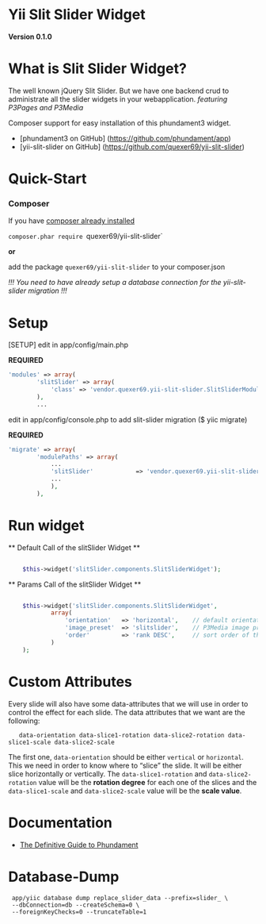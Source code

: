 Yii Slit Slider Widget
=============

**Version 0.1.0**


What is Slit Slider Widget?
=============

The well known jQuery Slit Slider.
But we have one backend crud to administrate all the slider widgets in your webapplication.
*featuring P3Pages and P3Media*

Composer support for easy installation of this phundament3 widget.

 * [phundament3 on GitHub]      (https://github.com/phundament/app)
 * [yii-slit-slider on GitHub]  (https://github.com/quexer69/yii-slit-slider)


Quick-Start
=============

### Composer
If you have [composer already installed](http://getcomposer.org/doc/00-intro.md#installation-nix)
   
`composer.phar require `quexer69/yii-slit-slider`

**or**

add the package `quexer69/yii-slit-slider` to your composer.json


*!!! You need to have already setup a database connection for the yii-slit-slider migration !!!*


Setup
============= 
[SETUP] edit in app/config/main.php

**REQUIRED**
```php
'modules' => array(
        'slitSlider' => array(
            'class' => 'vendor.quexer69.yii-slit-slider.SlitSliderModule',
        ),
        ...
```

edit in app/config/console.php to add slit-slider migration ($ yiic migrate)

**REQUIRED**
```php
'migrate' => array(
        'modulePaths' => array(
            ...
            'slitSlider'            => 'vendor.quexer69.yii-slit-slider.migrations',
            ...
            ),
        ),
```

Run widget
=============

** Default Call of the slitSlider Widget **
```php

    $this->widget('slitSlider.components.SlitSliderWidget'); 

```

** Params Call of the slitSlider Widget **
```php

    $this->widget('slitSlider.components.SlitSliderWidget', 
            array(
                'orientation'   => 'horizontal',    // default orientation if slit has no orientation set
                'image_preset'  => 'slitslider',    // P3Media image preset for pictures
                'order'         => 'rank DESC',     // sort order of the slits
            )
    );

```

Custom Attributes
=============

Every slide will also have some data-attributes that we will use in order to control the effect for each slide. 
The data attributes that we want are the following:

`	
data-orientation
data-slice1-rotation
data-slice2-rotation
data-slice1-scale
data-slice2-scale
`

The first one, `data-orientation` should be either `vertical` or `horizontal`. 
This we need in order to know where to “slice” the slide. It will be either slice horizontally or vertically. 
The `data-slice1-rotation` and `data-slice2-rotation` value will be the **rotation degree** for each one of the slices 
and the `data-slice1-scale` and `data-slice2-scale` value will be the **scale value**.

Documentation
=============

 * [The Definitive Guide to Phundament](https://github.com/phundament/app/wiki)


Database-Dump
=============

     app/yiic database dump replace_slider_data --prefix=slider_ \
     --dbConnection=db --createSchema=0 \
     --foreignKeyChecks=0 --truncateTable=1
